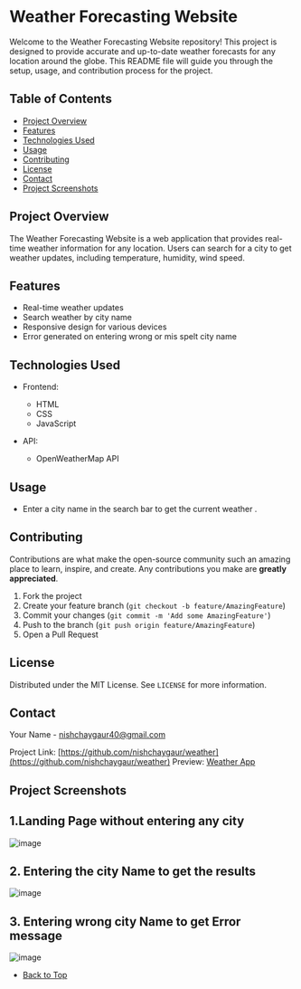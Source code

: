 # Weather Forecasting Website

Welcome to the Weather Forecasting Website repository! This project is designed to provide accurate and up-to-date weather forecasts for any location around the globe. This README file will guide you through the setup, usage, and contribution process for the project.

## Table of Contents

- [Project Overview](#project-overview)
- [Features](#features)
- [Technologies Used](#technologies-used)
- [Usage](#usage)
- [Contributing](#contributing)
- [License](#license)
- [Contact](#contact)
- [Project Screenshots](#Project-Screenshots)

## Project Overview

The Weather Forecasting Website is a web application that provides real-time weather information for any location. Users can search for a city to get weather updates, including temperature, humidity, wind speed.

## Features

- Real-time weather updates
- Search weather by city name
- Responsive design for various devices
- Error generated on entering wrong or mis spelt city name

## Technologies Used

- Frontend:
  - HTML
  - CSS
  - JavaScript

- API:
  - OpenWeatherMap API

## Usage

- Enter a city name in the search bar to get the current weather .

## Contributing

Contributions are what make the open-source community such an amazing place to learn, inspire, and create. Any contributions you make are **greatly appreciated**.

1. Fork the project
2. Create your feature branch (`git checkout -b feature/AmazingFeature`)
3. Commit your changes (`git commit -m 'Add some AmazingFeature'`)
4. Push to the branch (`git push origin feature/AmazingFeature`)
5. Open a Pull Request

## License

Distributed under the MIT License. See `LICENSE` for more information.

## Contact

Your Name - [nishchaygaur40@gmail.com](nishchaygaur40@gmail.com)

Project Link: [https://github.com/nishchaygaur/weather](https://github.com/nishchaygaur/weather)
Preview: [Weather App](https://nishchaygaur.github.io/weather/)


## Project Screenshots

## 1.Landing Page without entering any city
![image](https://github.com/nishchaygaur/weather/assets/115688897/fb09b0e2-9fd9-48cd-b106-1b72cfdefd2b)

## 2. Entering the city Name to get the results
![image](https://github.com/nishchaygaur/weather/assets/115688897/ad222d8d-c1dd-47f5-a8c2-430c4e9f7009)

## 3. Entering wrong city Name to get Error message
![image](https://github.com/nishchaygaur/weather/assets/115688897/54387570-22bd-4d53-afa4-787c6edf3a36)

- [Back to Top](#Weather-Forecasting-Website)

